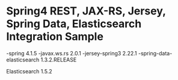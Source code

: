 # Spring4 REST, JAX-RS, Jersey, Spring Data, Elasticsearch Integration Sample

-spring 4.1.5
-javax.ws.rs 2.0.1
-jersey-spring3 2.22.1
-spring-data-elasticsearch 1.3.2.RELEASE

Elasticsearch 1.5.2
